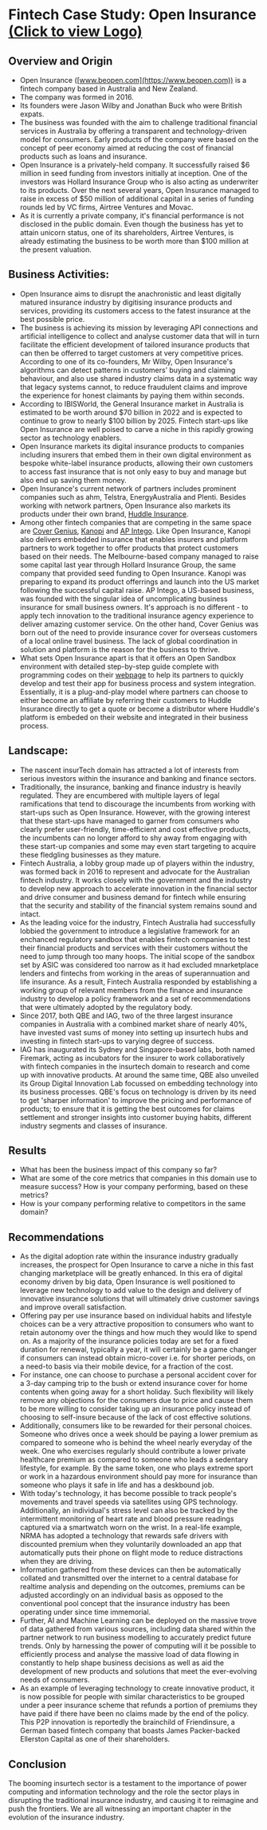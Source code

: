 # Fintech Case Study: Open Insurance [(Click to view Logo)](./Open_Logo.JPG)
## Overview and Origin
* Open Insurance ([www.beopen.com](https://www.beopen.com)) is a fintech company based in Australia and New Zealand.
* The company was formed in 2016.
* Its founders were Jason Wilby and Jonathan Buck who were British expats.
* The business was founded with the aim to challenge traditional financial services in Australia by offering a transparent and technology-driven model for consumers. Early products of the company were based on the concept of peer economy aimed at reducing the cost of financial products such as loans and insurance.
* Open Insurance is a privately-held company. It successfully raised $6 million in seed funding from investors initially at inception. One of the investors was Hollard Insurance Group who is also acting as underwriter to its products. Over the next several years, Open Insurance managed to raise in excess of $50 million of additional capital in a series of funding rounds led by VC firms, Airtree Ventures and Movac.
* As it is currently a private company, it's financial performance is not disclosed in the public domain. Even though the business has yet to attain unicorn status, one of its shareholders, Airtree Ventures, is already estimating the business to be worth more than $100 million at the present valuation.
## Business Activities:
* Open Insurance aims to disrupt the anachronistic and least digitally matured insurance industry by digitising insurance products and services, providing its customers access to the fatest insurance at the best possible price. 
* The business is achieving its mission by leveraging API connections and artificial intelligence to collect and analyse customer data that will in turn facilitate the efficient development of tailored insurance products that can then be offerred to target customers at very competitive prices. According to one of its co-founders, Mr Wilby, Open Insurance's algorithms can detect patterns in customers’ buying and claiming behaviour, and also use shared industry claims data in a systematic way that legacy systems cannot, to reduce fraudulent claims and improve the experience for honest claimants by paying them within seconds.  
* According to IBISWorld, the General Insurance market in Australia is estimated to be worth around $70 billion in 2022 and is expected to continue to grow to nearly $100 billion by 2025. Fintech start-ups like Open Insurance are well poised to carve a niche in this rapidly growing sector as technology enablers.
* Open Insurance markets its digital insurance products to companies including insurers that embed them in their own digital environment as bespoke white-label insurance products, allowing their own customers to access fast insurance that is not only easy to buy and manage but also end up saving them money. 
* Open Insurance's current network of partners includes prominent companies such as ahm, Telstra, EnergyAustralia and Plenti. Besides working with network partners, Open Insurance also markets its products under their own brand, [Huddle Insurance](https://www.huddle.com.au).
* Among other fintech companies that are competing in the same space are [Cover Genius](https://www.covergenius.com/), [Kanopi](https://www.kanopicover.com/) and [AP Intego](https://apintego.com/). Like Open Insurance, Kanopi also delivers embedded insurance that enables insurers and platform partners to work together to offer products that protect customers based on their needs. The Melbourne-based company managed to raise some capital last year through Hollard Insurance Group, the same company that provided seed funding to Open Insurance. Kanopi was preparing to expand its product offerrings and launch into the US market following the successful capital raise. AP Intego, a US-based business, was founded with the singular idea of uncomplicating business insurance for small business owners. It's approach is no different - to apply tech innovation to the traditional insurance agency experience to deliver amazing customer service. On the other hand, Cover Genius was born out of the need to provide insurance cover for overseas customers of a local online travel business. The lack of global coordination in solution and platform is the reason for the business to thrive.
* What sets Open Insurance apart is that it offers an Open Sandbox environment with detailed step-by-step guide complete with programming codes on their [webpage](https://developers.beopen.com/docs) to help its partners to quickly develop and test their app for business process and system integration. Essentially, it is a plug-and-play model where partners can choose to either become an affiliate by referring their customers to Huddle Insurance directly to get a quote or become a distributor where Huddle's platform is embeded on their website and integrated in their business process. 

## Landscape:
* The nascent insurTech domain has attracted a lot of interests from serious investors within the insurance and banking and finance sectors. 
* Traditionally, the insurance, banking and finance industry is heavily regulated. They are encumbered with multiple layers of legal ramifications that tend to discourage the incumbents from working with start-ups such as Open Insurance. However, with the growing interest that these start-ups have managed to garner from consumers who clearly prefer user-friendly, time-efficient and cost effective products, the incumbents can no longer afford to shy away from engaging with these start-up companies and some may even start targeting to acquire these fledgling businesses as they mature.
* Fintech Australia, a lobby group made up of players within the industry, was formed back in 2016 to represent and advocate for the Australian fintech industry. It works closely with the government and the industry to develop new approach to accelerate innovation in the financial sector and drive consumer and business demand for fintech while ensuring that the security and stability of the financial system remains sound and intact.  
* As the leading voice for the industry, Fintech Australia had successfully lobbied the government to introduce a legislative framework for an enchanced regulatory sandbox that enables fintech companies to test their financial products and services with their customers without the need to jump through too many hoops. The initial scope of the sandbox set by ASIC was considered too narrow as it had excluded mnarketplace lenders and fintechs from working in the areas of superannuation and life insurance. As a result, Fintech Australia responded by establishing a working group of relevant members from the finance and insurance industry to develop a policy framework and a set of recommendations that were ultimately adopted by the regulatory body.
* Since 2017, both QBE and IAG, two of the three largest insurance companies in Australia with a combined market share of nearly 40%, have invested vast sums of money into setting up insurtech hubs and investing in fintech start-ups to varying degree of success. 
* IAG has inaugurated its Sydney and Singapore-based labs, both named Firemark, acting as incubators for the insurer to work collaboratively with fintech companies in the insurtech domain to research and come up with innovative products. At around the same time, QBE also unveiled its Group Digital Innovation Lab focussed on embedding technology into its business processes. QBE's focus on technology is driven by its need to get 'sharper information' to improve the pricing and performance of products; to ensure that it is getting the best outcomes for claims settlement and stronger insights into customer buying habits, different industry segments and classes of insurance.
## Results
* What has been the business impact of this company so far?
* What are some of the core metrics that companies in this domain use to measure success?
How is your company performing, based on these metrics?
* How is your company performing relative to competitors in the same domain?
## Recommendations
* As the digital adoption rate within the insurance industry gradually increases, the prospect for Open Insurance to carve a niche in this fast changing marketplace will be greatly enhanced. In this era of digital economy driven by big data, Open Insurance is well positioned to leverage new technology to add value to the design and delivery of innovative insurance solutions that will ultimately drive customer savings and improve overall satisfaction.
* Offering pay per use insurance based on individual habits and lifestyle choices can be a very attractive proposition to consumers who want to retain autonomy over the things and how much they would like to spend on. As a majority of the insurance policies today are set for a fixed duration for renewal, typically a year, it will certainly be a game changer if consumers can instead obtain micro-cover i.e. for shorter periods, on a need-to basis via their mobile device, for a fraction of the cost.  
* For instance, one can choose to purchase a personal accident cover for a 3-day camping trip to the bush or extend insurance cover for home contents when going away for a short holiday. Such flexibility will likely remove any objections for the consumers due to price and cause them to be more willing to consider taking up an insurance policy instead of choosing to self-insure because of the lack of cost effective solutions.
* Additionally, consumers like to be rewarded for their personal choices. Someone who drives once a week should be paying a lower premium as compared to someone who is behind the wheel nearly everyday of the week. One who exercises regularly should contribute a lower private healthcare premium as compared to someone who leads a sedentary lifestyle, for example. By the same token, one who plays extreme sport or work in a hazardous environment should pay more for insurance than someone who plays it safe in life and has a deskbound job.
* With today's technology, it has become possible to track people's movements and travel speeds via satellites using GPS technology. Additionally, an individual's stress level can also be tracked by the intermittent monitoring of heart rate and blood pressure readings captured via a smartwatch worn on the wrist. In a real-life example, NRMA has adopted a technology that rewards safe drivers with discounted premium when they voluntarily downloaded an app that automatically puts their phone on flight mode to reduce distractions when they are driving. 
* Information gathered from these devices can then be automatically collated and transmitted over the internet to a central database for realtime analysis and depending on the outcomes, premiums can be adjusted accordingly on an individual basis as opposed to the conventional pool concept that the insurance industry has been operating under since time immemorial.
* Further, AI and Machine Learning can be deployed on the massive trove of data gathered from various sources, including data shared within the partner network to run business modelling to accurately predict future trends. Only by harnessing the power of computing will it be possible to efficiently process and analyse the massive load of data flowing in constantly to help shape business decisions as well as aid the development of new products and solutions that meet the ever-evolving needs of consumers.
* As an example of leveraging technology to create innovative product, it is now possible for people with similar characteristics to be grouped under a peer insurance scheme that refunds a portion of premiums they have paid if there have been no claims made by the end of the policy. This P2P innovation is reportedly the brainchild of Friendinsure, a German based fintech company that boasts James Packer-backed Ellerston Capital as one of their shareholders. 
## Conclusion
The booming insurtech sector is a testament to the importance of power computing and information technology and the role the sector plays in disrupting the traditional insurance industry, and causing it to reimagine and push the frontiers. We are all witnessing an important chapter in the evolution of the insurance industry.
